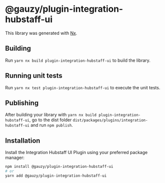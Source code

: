 # @gauzy/plugin-integration-hubstaff-ui

This library was generated with [Nx](https://nx.dev).

## Building

Run `yarn nx build plugin-integration-hubstaff-ui` to build the library.

## Running unit tests

Run `yarn nx test plugin-integration-hubstaff-ui` to execute the unit tests.

## Publishing

After building your library with `yarn nx build plugin-integration-hubstaff-ui`, go to the dist folder `dist/packages/plugins/integration-hubstaff-ui` and run `npm publish`.

## Installation

Install the Integration Hubstaff UI Plugin using your preferred package manager:

```bash
npm install @gauzy/plugin-integration-hubstaff-ui
# or
yarn add @gauzy/plugin-integration-hubstaff-ui
```
